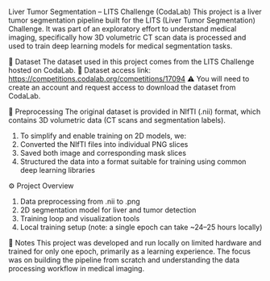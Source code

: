 Liver Tumor Segmentation – LITS Challenge (CodaLab)
This project is a liver tumor segmentation pipeline built for the LITS (Liver Tumor Segmentation) Challenge. It was part of an exploratory effort to understand medical imaging, specifically how 3D volumetric CT scan data is processed and used to train deep learning models for medical segmentation tasks.

📁 Dataset
The dataset used in this project comes from the LITS Challenge hosted on CodaLab.
🔗 Dataset access link: https://competitions.codalab.org/competitions/17094
⚠️ You will need to create an account and request access to download the dataset from CodaLab.

🧪 Preprocessing
The original dataset is provided in NIfTI (.nii) format, which contains 3D volumetric data (CT scans and segmentation labels).

1. To simplify and enable training on 2D models, we:
2. Converted the NIfTI files into individual PNG slices
3. Saved both image and corresponding mask slices
4. Structured the data into a format suitable for training using common deep learning libraries

⚙️ Project Overview
1. Data preprocessing from .nii to .png
2. 2D segmentation model for liver and tumor detection
3. Training loop and visualization tools
4. Local training setup (note: a single epoch can take ~24–25 hours locally)

🚧 Notes
This project was developed and run locally on limited hardware and trained for only one epoch, primarily as a learning experience. The focus was on building the pipeline from scratch and understanding the data processing workflow in medical imaging.

